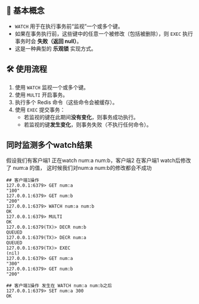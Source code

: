 ## 🧠 基本概念
- `WATCH` 用于在执行事务前“监视”一个或多个键。
- 如果在事务执行前，这些键中的任意一个被修改（包括被删除），则 `EXEC` 执行事务时会 **失败（返回 null）**。
- 这是一种典型的 **乐观锁** 实现方式。

## 🛠️ 使用流程

1. 使用 `WATCH` 监视一个或多个键。
2. 使用 `MULTI` 开启事务。
3. 执行多个 Redis 命令（这些命令会被缓存）。
4. 使用 `EXEC` 提交事务：
   - 若监视的键在此期间**没有变化**，则事务成功执行。
   - 若监视的键**发生变化**，则事务失败（不执行任何命令）。

## 同时监测多个watch结果

假设我们有客户端1 正在watch num:a num:b，客户端2 在客户端1 watch后修改了 num:a 的值，
这时候我们对num:a num:b的修改都会不成功
```
## 客户端1操作
127.0.0.1:6379> GET num:a
"100"
127.0.0.1:6379> GET num:b
"200"
127.0.0.1:6379> WATCH num:a num:b
OK
127.0.0.1:6379> MULTI
OK
127.0.0.1:6379(TX)> DECR num:b
QUEUED
127.0.0.1:6379(TX)> DECR num:a
QUEUED
127.0.0.1:6379(TX)> EXEC
(nil)
127.0.0.1:6379> GET num:a
"300"
127.0.0.1:6379> GET num:b
"200"
```

```
## 客户端1操作 发生在 WATCH num:a num:b之后
127.0.0.1:6379> SET num:a 300
OK
```